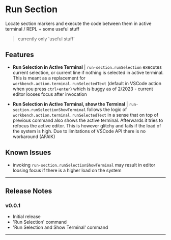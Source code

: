 # Run Section

Locate section markers and execute the code between them in active terminal / REPL + some useful stuff

> currently only 'useful stuff'

## Features

* **Run Selection in Active Terminal** | `run-section.runSelection`
  executes current selection, or current line if nothing is selected in active terminal. This is meant as a replacement for `workbench.action.terminal.runSelectedText` (default in VSCode action when you press `ctrl+enter`) which is buggy as of 2/2023 - current editor looses focus after invocation
  
* **Run Selection in Active Terminal, show the Terminal** | `run-section.runSelectionShowTerminal`
  follows the logic of `workbench.action.terminal.runSelectedText` in a sense that on top of previous command also shows the active terminal. Afterwards it tries to refocus the active editor. This is however glitchy and fails if the load of the system is high. Due to limitations of VSCode API there is no workaround (AFAIK)

<!-- \!\[feature X\]\(images/feature-x.png\)

> Tip: Many popular extensions utilize animations. This is an excellent way to show off your extension! We recommend short, focused animations that are easy to follow. -->

<!-- ## Requirements

If you have any requirements or dependencies, add a section describing those and how to install and configure them.

## Extension Settings

Include if your extension adds any VS Code settings through the `contributes.configuration` extension point

For example:

This extension contributes the following settings:

* `myExtension.enable`: Enable/disable this extension
* `myExtension.thing`: Set to `blah` to do something -->

## Known Issues

* invoking `run-section.runSelectionShowTerminal` may result in editor loosing focus if there is a higher load on the system

---

## Release Notes

### v0.0.1

* Initial release
* 'Run Selection' command
* 'Run Selection and Show Terminal' command

---
